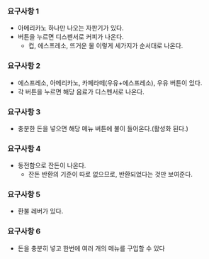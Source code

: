 ### 요구사항 1

- 아메리카노 하나만 나오는 자판기가 있다.
- 버튼을 누르면 디스펜서로 커피가 나온다.
  - 컵, 에스프레소, 뜨거운 물 이렇게 세가지가 순서대로 나온다.

### 요구사항 2

- 에스프레소, 아메리카노, 카페라떼(우유+에스프레소), 우유 버튼이 있다.
- 각 버튼을 누르면 해당 음료가 디스펜서로 나온다.

### 요구사항 3

- 충분한 돈을 넣으면 해당 메뉴 버튼에 불이 들어온다.(활성화 된다.)

### 요구사항 4

- 동전함으로 잔돈이 나온다.
  - 잔돈 반환의 기준이 따로 없으므로, 반환되었다는 것만 보여준다.

### 요구사항 5

- 환불 레버가 있다.

### 요구사항 6

- 돈을 충분히 넣고 한번에 여러 개의 메뉴를 구입할 수 있다
